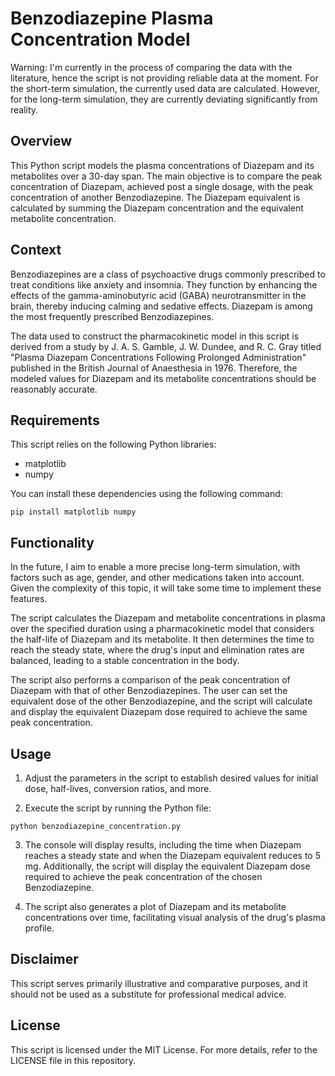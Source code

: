 # Benzodiazepine Plasma Concentration Model
Warning: I'm currently in the process of comparing the data with the literature, hence the script is not providing reliable data at the moment. For the short-term simulation, the currently used data are calculated. However, for the long-term simulation, they are currently deviating significantly from reality.
## Overview

This Python script models the plasma concentrations of Diazepam and its metabolites over a 30-day span. The main objective is to compare the peak concentration of Diazepam, achieved post a single dosage, with the peak concentration of another Benzodiazepine. The Diazepam equivalent is calculated by summing the Diazepam concentration and the equivalent metabolite concentration.

## Context

Benzodiazepines are a class of psychoactive drugs commonly prescribed to treat conditions like anxiety and insomnia. They function by enhancing the effects of the gamma-aminobutyric acid (GABA) neurotransmitter in the brain, thereby inducing calming and sedative effects. Diazepam is among the most frequently prescribed Benzodiazepines.

The data used to construct the pharmacokinetic model in this script is derived from a study by J. A. S. Gamble, J. W. Dundee, and R. C. Gray titled "Plasma Diazepam Concentrations Following Prolonged Administration" published in the British Journal of Anaesthesia in 1976. Therefore, the modeled values for Diazepam and its metabolite concentrations should be reasonably accurate.

## Requirements

This script relies on the following Python libraries:

- matplotlib
- numpy

You can install these dependencies using the following command:

```
pip install matplotlib numpy
```

## Functionality

In the future, I aim to enable a more precise long-term simulation, with factors such as age, gender, and other medications taken into account. Given the complexity of this topic, it will take some time to implement these features.

The script calculates the Diazepam and metabolite concentrations in plasma over the specified duration using a pharmacokinetic model that considers the half-life of Diazepam and its metabolite. It then determines the time to reach the steady state, where the drug's input and elimination rates are balanced, leading to a stable concentration in the body.

The script also performs a comparison of the peak concentration of Diazepam with that of other Benzodiazepines. The user can set the equivalent dose of the other Benzodiazepine, and the script will calculate and display the equivalent Diazepam dose required to achieve the same peak concentration.

## Usage

1. Adjust the parameters in the script to establish desired values for initial dose, half-lives, conversion ratios, and more.

2. Execute the script by running the Python file:

```
python benzodiazepine_concentration.py
```

3. The console will display results, including the time when Diazepam reaches a steady state and when the Diazepam equivalent reduces to 5 mg. Additionally, the script will display the equivalent Diazepam dose required to achieve the peak concentration of the chosen Benzodiazepine.

4. The script also generates a plot of Diazepam and its metabolite concentrations over time, facilitating visual analysis of the drug's plasma profile.

## Disclaimer

This script serves primarily illustrative and comparative purposes, and it should not be used as a substitute for professional medical advice.

## License

This script is licensed under the MIT License. For more details, refer to the LICENSE file in this repository.
